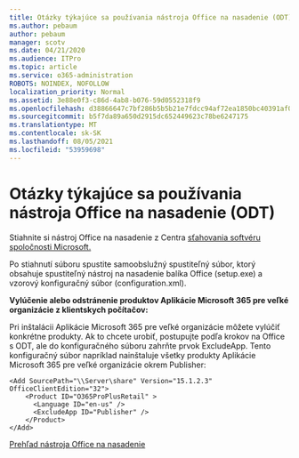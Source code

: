 ```yaml
---
title: Otázky týkajúce sa používania nástroja Office na nasadenie (ODT)
ms.author: pebaum
author: pebaum
manager: scotv
ms.date: 04/21/2020
ms.audience: ITPro
ms.topic: article
ms.service: o365-administration
ROBOTS: NOINDEX, NOFOLLOW
localization_priority: Normal
ms.assetid: 3e88e0f3-c86d-4ab8-b076-59d0552318f9
ms.openlocfilehash: d38866647c7bf286b5b5b21e7fdcc94af72ea1850bc40391af077aa230b8b4fd
ms.sourcegitcommit: b5f7da89a650d2915dc652449623c78be6247175
ms.translationtype: MT
ms.contentlocale: sk-SK
ms.lasthandoff: 08/05/2021
ms.locfileid: "53959698"
---
```

# <a name="questions-about-how-to-use-the-office-deployment-tool-odt"></a>Otázky týkajúce sa používania nástroja Office na nasadenie (ODT)

Stiahnite si nástroj Office na nasadenie z Centra [sťahovania softvéru spoločnosti Microsoft.](https://go.microsoft.com/fwlink/p/?LinkID=626065)
  
Po stiahnutí súboru spustite samoobslužný spustiteľný súbor, ktorý obsahuje spustiteľný nástroj na nasadenie balíka Office (setup.exe) a vzorový konfiguračný súbor (configuration.xml).
  
 **Vylúčenie alebo odstránenie produktov Aplikácie Microsoft 365 pre veľké organizácie z klientskych počítačov:**
  
Pri inštalácii Aplikácie Microsoft 365 pre veľké organizácie môžete vylúčiť konkrétne produkty. Ak to chcete urobiť, postupujte podľa krokov na Office s ODT, ale do konfiguračného súboru zahrňte prvok ExcludeApp. Tento konfiguračný súbor napríklad nainštaluje všetky produkty Aplikácie Microsoft 365 pre veľké organizácie okrem Publisher:
  
```
<Add SourcePath="\\Server\share" Version="15.1.2.3" OfficeClientEdition="32">
    <Product ID="O365ProPlusRetail" >
      <Language ID="en-us" />
      <ExcludeApp ID="Publisher" />
    </Product>
</Add>
```

[Prehľad nástroja Office na nasadenie](https://docs.microsoft.com/deployoffice/overview-office-deployment-tool)
  

